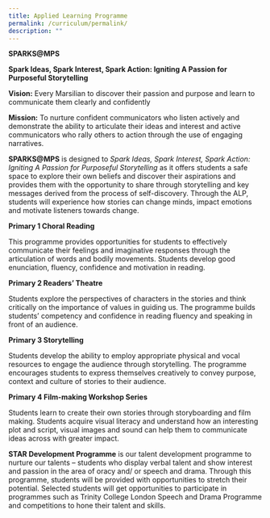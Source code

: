 ```yaml
---
title: Applied Learning Programme
permalink: /curriculum/permalink/
description: ""
---
```

**SPARKS@MPS**

**Spark Ideas, Spark Interest, Spark Action: Igniting A Passion for Purposeful Storytelling**

**Vision:** Every Marsilian to discover their passion and purpose and learn to communicate them clearly and confidently

**Mission:** To nurture confident communicators who listen actively and demonstrate the ability to articulate their ideas and interest and active communicators who rally others to action through the use of engaging narratives.

**SPARKS@MPS** is designed to _Spark Ideas, Spark Interest, Spark Action: Igniting A Passion for Purposeful Storytelling_ as it offers students a safe space to explore their own beliefs and discover their aspirations and provides them with the opportunity to share through storytelling and key messages derived from the process of self-discovery. Through the ALP, students will experience how stories can change minds, impact emotions and motivate listeners towards change.   
  

**Primary 1 Choral Reading**

This programme provides opportunities for students to effectively communicate their feelings and imaginative responses through the articulation of words and bodily movements. Students develop good enunciation, fluency, confidence and motivation in reading.

**Primary 2 Readers’ Theatre**

Students explore the perspectives of characters in the stories and think critically on the importance of values in guiding us. The programme builds students’ competency and confidence in reading fluency and speaking in front of an audience.

**Primary 3 Storytelling**

Students develop the ability to employ appropriate physical and vocal resources to engage the audience through storytelling. The programme encourages students to express themselves creatively to convey purpose, context and culture of stories to their audience.

**Primary 4 Film-making Workshop Series**

Students learn to create their own stories through storyboarding and film making. Students acquire visual literacy and understand how an interesting plot and script, visual images and sound can help them to communicate ideas across with greater impact.  

**STAR Development Programme** is our talent development programme to nurture our talents – students who display verbal talent and show interest and passion in the area of oracy and/ or speech and drama. Through this programme, students will be provided with opportunities to stretch their potential. Selected students will get opportunities to participate in programmes such as Trinity College London Speech and Drama Programme and competitions to hone their talent and skills.


